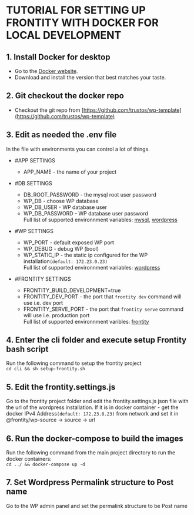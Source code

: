 # TUTORIAL FOR SETTING UP FRONTITY WITH DOCKER FOR LOCAL DEVELOPMENT
 
## 1. Install Docker for desktop
* Go to the [Docker website](https://www.docker.com/products/docker-desktop).
* Download and install the version that best matches your taste.
## 2. Git checkout the docker repo
* Checkout the git repo from [https://github.com/trustos/wp-template](https://github.com/trustos/wp-template)
## 3. Edit as needed the .env file
In the file with environments you can control a lot of things.
* #APP SETTINGS
    * APP_NAME - the name of your project

* #DB SETTINGS
    * DB_ROOT_PASSWORD - the mysql root user password
    * WP_DB - choose WP database
    * WP_DB_USER - WP database user
    * WP_DB_PASSWORD - WP database user password\
    Full list of supported environnment variables: [mysql](https://hub.docker.com/_/mysql), [wordpress](https://hub.docker.com/_/wordpress)

* #WP SETTINGS
    * WP_PORT - default exposed WP port
    * WP_DEBUG - debug WP (bool)
    * WP_STATIC_IP - the static ip configured for the WP installation`(default: 172.23.0.23)`\
    Full list of supported environnment variables: [wordpress](https://hub.docker.com/_/wordpress)

* #FRONTITY SETTINGS
    * FRONTITY_BUILD_DEVELOPMENT=true
    * FRONTITY_DEV_PORT - the port that `frontity dev` command will use i.e. dev port
    * FRONTITY_SERVE_PORT - the port that `frontity serve` command will use i.e. production port\
    Full list of supported environnment varibles: [frontity](https://docs.frontity.org/frontity-cli/environment-variables)
## 4. Enter the cli folder and execute setup Frontity bash script
Run the following command to setup the frontity project\
`cd cli && sh setup-frontity.sh`
## 5. Edit the frontity.settings.js
 Go to the frontity project folder and edit the frontity.settings.js json file with the url of the wordpress installation. If it is in docker container - get the docker IPv4 Address`(default: 172.23.0.23)` from network and set it in @frontity/wp-source -> source -> url 
## 6. Run the docker-compose to build the images
Run the following command from the main project directory to run the docker containers:\
`cd ../ && docker-compose up -d`
## 7. Set Wordpress Permalink structure to Post name
Go to the WP admin panel and set the permalink structure to be Post name